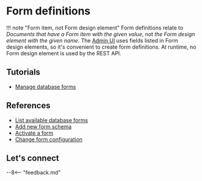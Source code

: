 # Form definitions

<!-- prettier-ignore -->
!!! note "Form item, not Form design element"
    Form definitions relate to *Documents that have a Form item with the given value*, not *the Form design element with the given name*. The [Admin UI](../usingwebui/index.md) uses fields listed in Form design elements, so it's convenient to create form definitions. At runtime, no Form design element is used by the REST API.

## Tutorials

- [Manage database forms](../../tutorial/adminui.md#manage-database-forms)

## References

- [List available database forms](../usingwebui/schemaui.md#list-available-database-forms)
- [Add new form schema](../usingwebui/schemaui.md#add-new-form-schema)
- [Activate a form](../usingwebui/schemaui.md#activate-a-form)
- [Change form configuration](../usingwebui/schemaui.md#change-form-configuration)

## Let's connect

--8<-- "feedback.md"
